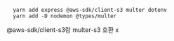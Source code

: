       yarn add express @aws-sdk/client-s3 multer dotenv
      yarn add -D nodemon @types/multer

@aws-sdk/client-s3랑 multer-s3 호환 x
